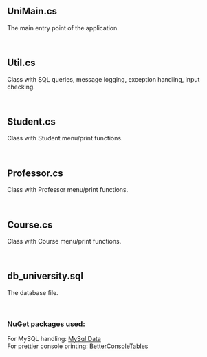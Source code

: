 ## UniMain.cs
The main entry point of the application.

<br>

## Util.cs
Class with SQL queries, message logging, exception handling, input checking.

<br>

## Student.cs
Class with Student menu/print functions.

<br>

## Professor.cs
Class with Professor menu/print functions.

<br>

## Course.cs
Class with Course menu/print functions.


<br>


## db_university.sql
The database file.


<br>


### NuGet packages used:
For MySQL handling: [MySql.Data](https://dev.mysql.com/downloads/)
<br>
For prettier console printing: [BetterConsoleTables](https://github.com/douglasg14b/BetterConsoleTables)
